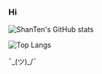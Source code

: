 ### Hi
![ShanTen's GitHub stats](https://github-readme-stats.vercel.app/api?username=ShanTen&show_icons=true&theme=dark&hide=prs&count_private=true&hide_rank=true)


![Top Langs](https://github-readme-stats.vercel.app/api/top-langs/?username=ShanTen&theme=dark&layout=compact)

¯\_(ツ)_/¯

